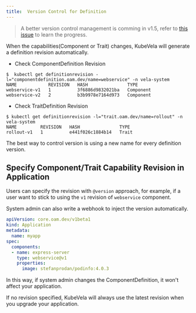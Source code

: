 ```yaml
---
title:  Version Control for Definition
---
```


> A better version control management is comming in v1.5, refer to [this issue](https://github.com/kubevela/kubevela/issues/4131) to learn the progress.

When the capabilities(Component or Trait) changes, KubeVela will generate a definition revision automatically.

* Check ComponentDefinition Revision

```shell
$  kubectl get definitionrevision -l="componentdefinition.oam.dev/name=webservice" -n vela-system
NAME            REVISION   HASH               TYPE
webservice-v1   1          3f6886d9832021ba   Component
webservice-v2   2          b3b9978e7164d973   Component
```

* Check TraitDefinition Revision

```shell
$ kubectl get definitionrevision -l="trait.oam.dev/name=rollout" -n vela-system
NAME         REVISION   HASH               TYPE
rollout-v1   1          e441f026c1884b14   Trait
```

The best way to control version is using a new name for every definition version.

## Specify Component/Trait Capability Revision in Application

Users can specify the revision with `@version` approach, for example, if a user want to stick to using the `v1` revision of `webservice` component.

System admin can also write a webhook to inject the version automatically.

```yaml
apiVersion: core.oam.dev/v1beta1
kind: Application
metadata:
  name: myapp
spec:
  components:
  - name: express-server
    type: webservice@v1
    properties:
      image: stefanprodan/podinfo:4.0.3
```

In this way, if system admin changes the ComponentDefinition, it won't affect your application. 

If no revision specified, KubeVela will always use the latest revision when you upgrade your application.
